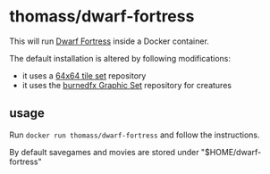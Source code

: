 # thomass/dwarf-fortress

This will run [Dwarf Fortress](http://www.bay12games.com/dwarves/) inside a Docker container.

The default installation is altered by following modifications:

- it uses a [64x64 tile set](http://dwarffortresswiki.org/index.php/Tileset_repository#64.C3.9764) repository
- it uses the [burnedfx Graphic Set](http://burnedfx.com/gs) repository for creatures

## usage

Run `docker run thomass/dwarf-fortress` and follow the instructions.

By default savegames and movies are stored under "$HOME/dwarf-fortress"
